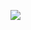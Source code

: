 ![](https://64.media.tumblr.com/a95e0e260598fb98602c2bf1705fecf1/9dee213938b4e33f-5a/s2048x3072/c9dad9023762c409f7807f2e3879b9519b4bac51.pnj)
